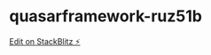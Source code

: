 # quasarframework-ruz51b

[Edit on StackBlitz ⚡️](https://stackblitz.com/edit/quasarframework-ruz51b)